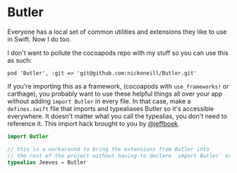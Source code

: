 # Butler
Everyone has a local set of common utilities and extensions they like to use in Swift. Now I do too.

I don't want to pollute the cocoapods repo with my stuff so you can use this as such:

`pod 'Butler', :git => 'git@github.com:nickoneill/Butler.git'`

If you're importing this as a framework, (cocoapods with `use_frameworks!` or carthage), you probably want to use these helpful things all over your app without adding `import Butler` in every file. In that case, make a `defines.swift` file that imports and typealiases Butler so it's accessible everywhere. It doesn't matter what you call the typealias, you don't need to reference it. This import hack brought to you by [@jeffboek](https://twitter.com/jeffboek).

```swift
import Butler 

// this is a workaround to bring the extensions from Butler into
// the rest of the project without having to declare `import Butler` everywhere
typealias Jeeves = Butler
```

